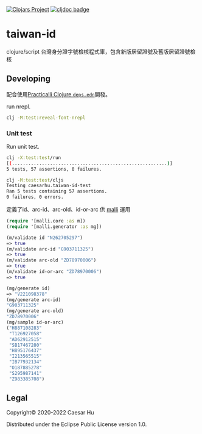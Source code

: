 
[![Clojars Project](https://img.shields.io/clojars/v/net.clojars.caesarhu/taiwan-id.svg)](https://clojars.org/net.clojars.caesarhu/taiwan-id)
[![cljdoc badge](https://cljdoc.org/badge/net.clojars.caesarhu/taiwan-id)](https://cljdoc.org/d/net.clojars.caesarhu/taiwan-id)


# taiwan-id

clojure/script 台灣身分證字號檢核程式庫，包含新版居留證號及舊版居留證號檢核

## Developing
配合使用[Practicalli Clojure `deps.edn`](https://github.com/practicalli/clojure-deps-edn)開發。

run nrepl.
```bash
clj -M:test:reveal-font-nrepl
```

### Unit test

Run unit test.

```bash
clj -X:test:test/run
[(.........................................................)]
5 tests, 57 assertions, 0 failures.

clj -M:test:test/cljs
Testing caesarhu.taiwan-id-test
Ran 5 tests containing 57 assertions.
0 failures, 0 errors.
```

定義了id、arc-id、arc-old、id-or-arc 供 [malli](https://github.com/metosin/malli) 運用

```clojure
(require '[malli.core :as m])
(require '[malli.generator :as mg])

(m/validate id "N262705297")
=> true
(m/validate arc-id "G903711325")
=> true
(m/validate arc-old "ZD78970006")
=> true
(m/validate id-or-arc "ZD78970006")
=> true

(mg/generate id)
=> "V221098378"
(mg/generate arc-id)
"G903711325"
(mg/generate arc-old)
"ZD78970006"
(mg/sample id-or-arc)
("H887108283"
 "T126927058"
 "AD62912515"
 "SB17467280"
 "H895176437"
 "I213565515"
 "IB77932134"
 "O187885278"
 "S295987141"
 "Z983385708")
```

## Legal

Copyright© 2020-2022 Caesar Hu

Distributed under the Eclipse Public License version 1.0.
